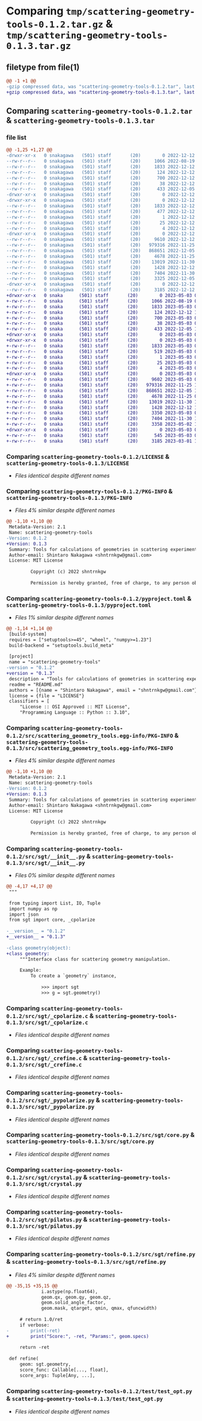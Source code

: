 # Comparing `tmp/scattering-geometry-tools-0.1.2.tar.gz` & `tmp/scattering-geometry-tools-0.1.3.tar.gz`

## filetype from file(1)

```diff
@@ -1 +1 @@
-gzip compressed data, was "scattering-geometry-tools-0.1.2.tar", last modified: Mon Dec 12 15:35:36 2022, max compression
+gzip compressed data, was "scattering-geometry-tools-0.1.3.tar", last modified: Wed May  3 04:48:40 2023, max compression
```

## Comparing `scattering-geometry-tools-0.1.2.tar` & `scattering-geometry-tools-0.1.3.tar`

### file list

```diff
@@ -1,25 +1,27 @@
-drwxr-xr-x   0 snakagawa   (501) staff       (20)        0 2022-12-12 15:35:36.082407 scattering-geometry-tools-0.1.2/
--rw-r--r--   0 snakagawa   (501) staff       (20)     1066 2022-08-19 02:56:27.000000 scattering-geometry-tools-0.1.2/LICENSE
--rw-r--r--   0 snakagawa   (501) staff       (20)     1833 2022-12-12 15:35:36.081870 scattering-geometry-tools-0.1.2/PKG-INFO
--rw-r--r--   0 snakagawa   (501) staff       (20)      124 2022-12-12 14:20:07.000000 scattering-geometry-tools-0.1.2/README.md
--rw-r--r--   0 snakagawa   (501) staff       (20)      700 2022-12-12 15:32:48.000000 scattering-geometry-tools-0.1.2/pyproject.toml
--rw-r--r--   0 snakagawa   (501) staff       (20)       38 2022-12-12 15:35:36.082537 scattering-geometry-tools-0.1.2/setup.cfg
--rw-r--r--   0 snakagawa   (501) staff       (20)      433 2022-12-05 13:44:09.000000 scattering-geometry-tools-0.1.2/setup.py
-drwxr-xr-x   0 snakagawa   (501) staff       (20)        0 2022-12-12 15:35:36.034589 scattering-geometry-tools-0.1.2/src/
-drwxr-xr-x   0 snakagawa   (501) staff       (20)        0 2022-12-12 15:35:36.062537 scattering-geometry-tools-0.1.2/src/scattering_geometry_tools.egg-info/
--rw-r--r--   0 snakagawa   (501) staff       (20)     1833 2022-12-12 15:35:35.000000 scattering-geometry-tools-0.1.2/src/scattering_geometry_tools.egg-info/PKG-INFO
--rw-r--r--   0 snakagawa   (501) staff       (20)      477 2022-12-12 15:35:35.000000 scattering-geometry-tools-0.1.2/src/scattering_geometry_tools.egg-info/SOURCES.txt
--rw-r--r--   0 snakagawa   (501) staff       (20)        1 2022-12-12 15:35:35.000000 scattering-geometry-tools-0.1.2/src/scattering_geometry_tools.egg-info/dependency_links.txt
--rw-r--r--   0 snakagawa   (501) staff       (20)       25 2022-12-12 15:35:35.000000 scattering-geometry-tools-0.1.2/src/scattering_geometry_tools.egg-info/requires.txt
--rw-r--r--   0 snakagawa   (501) staff       (20)        4 2022-12-12 15:35:35.000000 scattering-geometry-tools-0.1.2/src/scattering_geometry_tools.egg-info/top_level.txt
-drwxr-xr-x   0 snakagawa   (501) staff       (20)        0 2022-12-12 15:35:36.079577 scattering-geometry-tools-0.1.2/src/sgt/
--rw-r--r--   0 snakagawa   (501) staff       (20)     9610 2022-12-12 15:35:25.000000 scattering-geometry-tools-0.1.2/src/sgt/__init__.py
--rw-r--r--   0 snakagawa   (501) staff       (20)   979316 2022-11-25 12:35:18.000000 scattering-geometry-tools-0.1.2/src/sgt/_cpolarize.c
--rw-r--r--   0 snakagawa   (501) staff       (20)   868651 2022-12-05 14:22:10.000000 scattering-geometry-tools-0.1.2/src/sgt/_crefine.c
--rw-r--r--   0 snakagawa   (501) staff       (20)     4678 2022-11-25 09:54:43.000000 scattering-geometry-tools-0.1.2/src/sgt/_pypolarize.py
--rw-r--r--   0 snakagawa   (501) staff       (20)    13019 2022-11-30 13:49:56.000000 scattering-geometry-tools-0.1.2/src/sgt/core.py
--rw-r--r--   0 snakagawa   (501) staff       (20)     1428 2022-12-12 12:57:09.000000 scattering-geometry-tools-0.1.2/src/sgt/crystal.py
--rw-r--r--   0 snakagawa   (501) staff       (20)     7404 2022-11-30 13:36:08.000000 scattering-geometry-tools-0.1.2/src/sgt/pilatus.py
--rw-r--r--   0 snakagawa   (501) staff       (20)     3325 2022-12-05 15:01:38.000000 scattering-geometry-tools-0.1.2/src/sgt/refine.py
-drwxr-xr-x   0 snakagawa   (501) staff       (20)        0 2022-12-12 15:35:36.080501 scattering-geometry-tools-0.1.2/test/
--rw-r--r--   0 snakagawa   (501) staff       (20)     3185 2022-12-12 15:15:29.000000 scattering-geometry-tools-0.1.2/test/test_opt.py
+drwxr-xr-x   0 snaka      (501) staff       (20)        0 2023-05-03 04:48:40.800397 scattering-geometry-tools-0.1.3/
+-rw-r--r--   0 snaka      (501) staff       (20)     1066 2022-08-19 02:56:27.000000 scattering-geometry-tools-0.1.3/LICENSE
+-rw-r--r--   0 snaka      (501) staff       (20)     1833 2023-05-03 04:48:40.800114 scattering-geometry-tools-0.1.3/PKG-INFO
+-rw-r--r--   0 snaka      (501) staff       (20)      124 2022-12-12 14:20:07.000000 scattering-geometry-tools-0.1.3/README.md
+-rw-r--r--   0 snaka      (501) staff       (20)      700 2023-05-03 04:47:05.000000 scattering-geometry-tools-0.1.3/pyproject.toml
+-rw-r--r--   0 snaka      (501) staff       (20)       38 2023-05-03 04:48:40.800463 scattering-geometry-tools-0.1.3/setup.cfg
+-rw-r--r--   0 snaka      (501) staff       (20)      433 2022-12-05 13:44:09.000000 scattering-geometry-tools-0.1.3/setup.py
+drwxr-xr-x   0 snaka      (501) staff       (20)        0 2023-05-03 04:48:40.790861 scattering-geometry-tools-0.1.3/src/
+drwxr-xr-x   0 snaka      (501) staff       (20)        0 2023-05-03 04:48:40.794429 scattering-geometry-tools-0.1.3/src/scattering_geometry_tools.egg-info/
+-rw-r--r--   0 snaka      (501) staff       (20)     1833 2023-05-03 04:48:40.000000 scattering-geometry-tools-0.1.3/src/scattering_geometry_tools.egg-info/PKG-INFO
+-rw-r--r--   0 snaka      (501) staff       (20)      519 2023-05-03 04:48:40.000000 scattering-geometry-tools-0.1.3/src/scattering_geometry_tools.egg-info/SOURCES.txt
+-rw-r--r--   0 snaka      (501) staff       (20)        1 2023-05-03 04:48:40.000000 scattering-geometry-tools-0.1.3/src/scattering_geometry_tools.egg-info/dependency_links.txt
+-rw-r--r--   0 snaka      (501) staff       (20)       25 2023-05-03 04:48:40.000000 scattering-geometry-tools-0.1.3/src/scattering_geometry_tools.egg-info/requires.txt
+-rw-r--r--   0 snaka      (501) staff       (20)        4 2023-05-03 04:48:40.000000 scattering-geometry-tools-0.1.3/src/scattering_geometry_tools.egg-info/top_level.txt
+drwxr-xr-x   0 snaka      (501) staff       (20)        0 2023-05-03 04:48:40.799152 scattering-geometry-tools-0.1.3/src/sgt/
+-rw-r--r--   0 snaka      (501) staff       (20)     9602 2023-05-03 04:47:30.000000 scattering-geometry-tools-0.1.3/src/sgt/__init__.py
+-rw-r--r--   0 snaka      (501) staff       (20)   979316 2022-11-25 12:35:18.000000 scattering-geometry-tools-0.1.3/src/sgt/_cpolarize.c
+-rw-r--r--   0 snaka      (501) staff       (20)   868651 2022-12-05 14:22:10.000000 scattering-geometry-tools-0.1.3/src/sgt/_crefine.c
+-rw-r--r--   0 snaka      (501) staff       (20)     4678 2022-11-25 09:54:43.000000 scattering-geometry-tools-0.1.3/src/sgt/_pypolarize.py
+-rw-r--r--   0 snaka      (501) staff       (20)    13019 2022-11-30 13:49:56.000000 scattering-geometry-tools-0.1.3/src/sgt/core.py
+-rw-r--r--   0 snaka      (501) staff       (20)     1428 2022-12-12 12:57:09.000000 scattering-geometry-tools-0.1.3/src/sgt/crystal.py
+-rw-r--r--   0 snaka      (501) staff       (20)     3350 2023-05-03 04:43:55.000000 scattering-geometry-tools-0.1.3/src/sgt/npzimage.py
+-rw-r--r--   0 snaka      (501) staff       (20)     7404 2022-11-30 13:36:08.000000 scattering-geometry-tools-0.1.3/src/sgt/pilatus.py
+-rw-r--r--   0 snaka      (501) staff       (20)     3358 2023-05-02 19:21:37.000000 scattering-geometry-tools-0.1.3/src/sgt/refine.py
+drwxr-xr-x   0 snaka      (501) staff       (20)        0 2023-05-03 04:48:40.799751 scattering-geometry-tools-0.1.3/test/
+-rw-r--r--   0 snaka      (501) staff       (20)      545 2023-05-03 04:46:13.000000 scattering-geometry-tools-0.1.3/test/test_npzimage.py
+-rw-r--r--   0 snaka      (501) staff       (20)     3185 2023-03-01 12:43:32.000000 scattering-geometry-tools-0.1.3/test/test_opt.py
```

### Comparing `scattering-geometry-tools-0.1.2/LICENSE` & `scattering-geometry-tools-0.1.3/LICENSE`

 * *Files identical despite different names*

### Comparing `scattering-geometry-tools-0.1.2/PKG-INFO` & `scattering-geometry-tools-0.1.3/PKG-INFO`

 * *Files 4% similar despite different names*

```diff
@@ -1,10 +1,10 @@
 Metadata-Version: 2.1
 Name: scattering-geometry-tools
-Version: 0.1.2
+Version: 0.1.3
 Summary: Tools for calculations of geometries in scattering experiments. 
 Author-email: Shintaro Nakagawa <shntrnkgw@gmail.com>
 License: MIT License
         
         Copyright (c) 2022 shntrnkgw
         
         Permission is hereby granted, free of charge, to any person obtaining a copy
```

### Comparing `scattering-geometry-tools-0.1.2/pyproject.toml` & `scattering-geometry-tools-0.1.3/pyproject.toml`

 * *Files 1% similar despite different names*

```diff
@@ -1,14 +1,14 @@
 [build-system]
 requires = ["setuptools>=45", "wheel", "numpy>=1.23"]
 build-backend = "setuptools.build_meta"
 
 [project]
 name = "scattering-geometry-tools"
-version = "0.1.2"
+version = "0.1.3"
 description = "Tools for calculations of geometries in scattering experiments. "
 readme = "README.md"
 authors = [{name = "Shintaro Nakagawa", email = "shntrnkgw@gmail.com"}]
 license = {file = "LICENSE"}
 classifiers = [
     "License :: OSI Approved :: MIT License",
     "Programming Language :: Python :: 3.10",
```

### Comparing `scattering-geometry-tools-0.1.2/src/scattering_geometry_tools.egg-info/PKG-INFO` & `scattering-geometry-tools-0.1.3/src/scattering_geometry_tools.egg-info/PKG-INFO`

 * *Files 4% similar despite different names*

```diff
@@ -1,10 +1,10 @@
 Metadata-Version: 2.1
 Name: scattering-geometry-tools
-Version: 0.1.2
+Version: 0.1.3
 Summary: Tools for calculations of geometries in scattering experiments. 
 Author-email: Shintaro Nakagawa <shntrnkgw@gmail.com>
 License: MIT License
         
         Copyright (c) 2022 shntrnkgw
         
         Permission is hereby granted, free of charge, to any person obtaining a copy
```

### Comparing `scattering-geometry-tools-0.1.2/src/sgt/__init__.py` & `scattering-geometry-tools-0.1.3/src/sgt/__init__.py`

 * *Files 0% similar despite different names*

```diff
@@ -4,17 +4,17 @@
 """
 
 from typing import List, IO, Tuple
 import numpy as np
 import json
 from sgt import core, _cpolarize
 
-__version__ = "0.1.2"
+__version__ = "0.1.3"
 
-class geometry(object):
+class geometry:
     """Interface class for scattering geometry manipulation. 
 
     Example:
         To create a `geometry` instance, 
         
             >>> import sgt
             >>> g = sgt.geometry()
```

### Comparing `scattering-geometry-tools-0.1.2/src/sgt/_cpolarize.c` & `scattering-geometry-tools-0.1.3/src/sgt/_cpolarize.c`

 * *Files identical despite different names*

### Comparing `scattering-geometry-tools-0.1.2/src/sgt/_crefine.c` & `scattering-geometry-tools-0.1.3/src/sgt/_crefine.c`

 * *Files identical despite different names*

### Comparing `scattering-geometry-tools-0.1.2/src/sgt/_pypolarize.py` & `scattering-geometry-tools-0.1.3/src/sgt/_pypolarize.py`

 * *Files identical despite different names*

### Comparing `scattering-geometry-tools-0.1.2/src/sgt/core.py` & `scattering-geometry-tools-0.1.3/src/sgt/core.py`

 * *Files identical despite different names*

### Comparing `scattering-geometry-tools-0.1.2/src/sgt/crystal.py` & `scattering-geometry-tools-0.1.3/src/sgt/crystal.py`

 * *Files identical despite different names*

### Comparing `scattering-geometry-tools-0.1.2/src/sgt/pilatus.py` & `scattering-geometry-tools-0.1.3/src/sgt/pilatus.py`

 * *Files identical despite different names*

### Comparing `scattering-geometry-tools-0.1.2/src/sgt/refine.py` & `scattering-geometry-tools-0.1.3/src/sgt/refine.py`

 * *Files 4% similar despite different names*

```diff
@@ -35,15 +35,15 @@
             i.astype(np.float64), 
             geom.qx, geom.qy, geom.qz, 
             geom.solid_angle_factor, 
             geom.mask, qtarget, qmin, qmax, qfuncwidth)
 
     # return 1.0/ret
     if verbose:
-        print(-ret)
+        print("Score:", -ret, "Params:", geom.specs)
 
     return -ret
 
 def refine(
     geom: sgt.geometry, 
     score_func: Callable[..., float], 
     score_args: Tuple[Any, ...],
```

### Comparing `scattering-geometry-tools-0.1.2/test/test_opt.py` & `scattering-geometry-tools-0.1.3/test/test_opt.py`

 * *Files identical despite different names*

